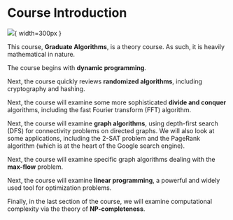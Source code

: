 # Course Introduction

![](./assets/00-intro-000.png){ width=300px }

This course, **Graduate Algorithms**, is a theory course. As such, it is heavily mathematical in nature.

The course begins with **dynamic programming**.

Next, the course quickly reviews **randomized algorithms**, including cryptography and hashing.

Next, the course will examine some more sophisticated **divide and conquer** algorithms, including the fast Fourier transform (FFT) algorithm.

Next, the course will examine **graph algorithms**, using depth-first search (DFS) for connectivity problems on directed graphs. We will also look at some applications, including the 2-SAT problem and the PageRank algorithm (which is at the heart of the Google search engine).

Next, the course will examine specific graph algorithms dealing with the **max-flow** problem.

Next, the course will examine **linear programming**, a powerful and widely used tool for optimization problems.

Finally, in the last section of the course, we will examine computational complexity via the theory of **NP-completeness**.

